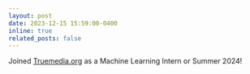 ```yaml
---
layout: post
date: 2023-12-15 15:59:00-0400
inline: true
related_posts: false
---
```


Joined [Truemedia.org](https://www.truemedia.org/) as a Machine Learning Intern or Summer 2024!